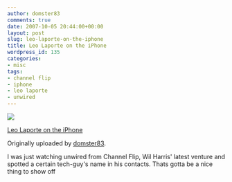```yaml
---
author: domster83
comments: true
date: 2007-10-05 20:44:00+00:00
layout: post
slug: leo-laporte-on-the-iphone
title: Leo Laporte on the iPhone
wordpress_id: 135
categories:
- misc
tags:
- channel flip
- iphone
- leo laporte
- unwired
---
```


[![](http://farm3.static.flickr.com/2340/1491130219_159e813bbf_m.jpg)](http://www.flickr.com/photos/domster83/1491130219/)



  [Leo Laporte on the iPhone](http://www.flickr.com/photos/domster83/1491130219/)


  Originally uploaded by [domster83](http://www.flickr.com/people/domster83/).






I was just watching unwired from Channel Flip, Wil Harris' latest venture and spotted a certain tech-guy's name in his contacts. Thats gotta be a nice thing to show off
